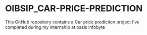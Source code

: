 # OIBSIP_CAR-PRICE-PREDICTION
This GitHub repository contains a Car price prediction project I've completed during my internship at oasis infobyte
